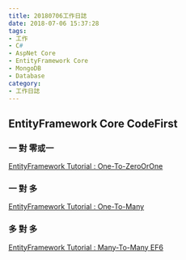 ```yaml
---
title: 20180706工作日誌
date: 2018-07-06 15:37:28
tags:
- 工作
- C#
- AspNet Core
- EntityFramework Core
- MongoDB
- Database
category:
- 工作日誌
---
```

## EntityFramework Core CodeFirst ##

### 一 對 零或一 ###

[EntityFramework Tutorial : One-To-ZeroOrOne](http://www.entityframeworktutorial.net/efcore/one-to-one-conventions-entity-framework-core.aspx)

### 一 對 多 ###

[EntityFramework Tutorial : One-To-Many](http://www.entityframeworktutorial.net/efcore/one-to-many-conventions-entity-framework-core.aspx)

### 多 對 多 ###

[EntityFramework Tutorial : Many-To-Many EF6](http://www.entityframeworktutorial.net/code-first/configure-many-to-many-relationship-in-code-first.aspx)
